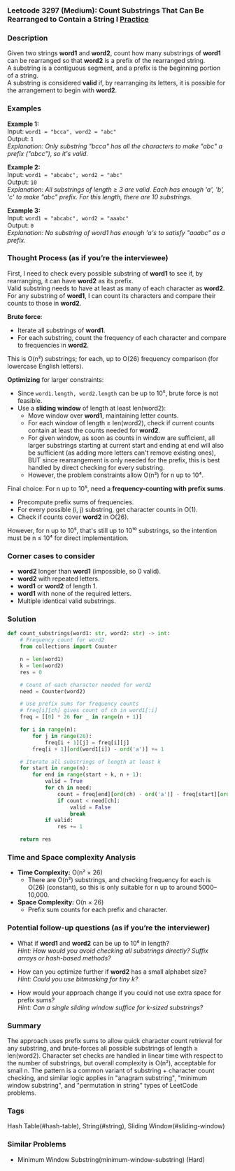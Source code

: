 ### Leetcode 3297 (Medium): Count Substrings That Can Be Rearranged to Contain a String I [Practice](https://leetcode.com/problems/count-substrings-that-can-be-rearranged-to-contain-a-string-i)

### Description  
Given two strings **word1** and **word2**, count how many substrings of **word1** can be rearranged so that **word2** is a prefix of the rearranged string.  
A substring is a contiguous segment, and a prefix is the beginning portion of a string.  
A substring is considered **valid** if, by rearranging its letters, it is possible for the arrangement to begin with **word2**.

### Examples  

**Example 1:**  
Input: `word1 = "bcca", word2 = "abc"`  
Output: `1`  
*Explanation: Only substring "bcca" has all the characters to make "abc" a prefix ("abcc"), so it's valid.*

**Example 2:**  
Input: `word1 = "abcabc", word2 = "abc"`  
Output: `10`  
*Explanation: All substrings of length ≥ 3 are valid. Each has enough 'a', 'b', 'c' to make "abc" prefix. For this length, there are 10 substrings.*

**Example 3:**  
Input: `word1 = "abcabc", word2 = "aaabc"`  
Output: `0`  
*Explanation: No substring of word1 has enough 'a's to satisfy "aaabc" as a prefix.*

### Thought Process (as if you’re the interviewee)  
First, I need to check every possible substring of **word1** to see if, by rearranging, it can have **word2** as its prefix.  
Valid substring needs to have at least as many of each character as **word2**. For any substring of **word1**, I can count its characters and compare their counts to those in **word2**.

**Brute force**:

- Iterate all substrings of **word1**.
- For each substring, count the frequency of each character and compare to frequencies in **word2**.

This is O(n²) substrings; for each, up to O(26) frequency comparison (for lowercase English letters).

**Optimizing** for larger constraints:

- Since `word1.length, word2.length` can be up to 10⁵, brute force is not feasible.
- Use a **sliding window** of length at least len(word2):
    - Move window over **word1**, maintaining letter counts.
    - For each window of length ≥ len(word2), check if current counts contain at least the counts needed for **word2**.
    - For given window, as soon as counts in window are sufficient, all larger substrings starting at current start and ending at end will also be sufficient (as adding more letters can't remove existing ones), BUT since rearrangement is only needed for the prefix, this is best handled by direct checking for every substring.  
    - However, the problem constraints allow O(n²) for n up to 10⁴.

Final choice: For n up to 10⁵, need a **frequency-counting with prefix sums**.  
- Precompute prefix sums of frequencies.
- For every possible (i, j) substring, get character counts in O(1).
- Check if counts cover **word2** in O(26).

However, for n up to 10⁵, that's still up to 10¹⁰ substrings, so the intention must be n ≤ 10⁴ for direct implementation.

### Corner cases to consider  
- **word2** longer than **word1** (impossible, so 0 valid).
- **word2** with repeated letters.
- **word1** or **word2** of length 1.
- **word1** with none of the required letters.
- Multiple identical valid substrings.

### Solution

```python
def count_substrings(word1: str, word2: str) -> int:
    # Frequency count for word2
    from collections import Counter

    n = len(word1)
    k = len(word2)
    res = 0

    # Count of each character needed for word2
    need = Counter(word2)

    # Use prefix sums for frequency counts
    # freq[i][ch] gives count of ch in word1[:i]
    freq = [[0] * 26 for _ in range(n + 1)]

    for i in range(n):
        for j in range(26):
            freq[i + 1][j] = freq[i][j]
        freq[i + 1][ord(word1[i]) - ord('a')] += 1

    # Iterate all substrings of length at least k
    for start in range(n):
        for end in range(start + k, n + 1):
            valid = True
            for ch in need:
                count = freq[end][ord(ch) - ord('a')] - freq[start][ord(ch) - ord('a')]
                if count < need[ch]:
                    valid = False
                    break
            if valid:
                res += 1

    return res
```

### Time and Space complexity Analysis  

- **Time Complexity:** O(n² × 26)  
  - There are O(n²) substrings, and checking frequency for each is O(26) (constant), so this is only suitable for n up to around 5000–10,000.
- **Space Complexity:** O(n × 26)  
  - Prefix sum counts for each prefix and character.

### Potential follow-up questions (as if you’re the interviewer)  

- What if **word1** and **word2** can be up to 10⁶ in length?  
  *Hint: How would you avoid checking all substrings directly? Suffix arrays or hash-based methods?*

- How can you optimize further if **word2** has a small alphabet size?  
  *Hint: Could you use bitmasking for tiny k?*

- How would your approach change if you could not use extra space for prefix sums?  
  *Hint: Can a single sliding window suffice for k-sized substrings?*

### Summary
The approach uses prefix sums to allow quick character count retrieval for any substring, and brute-forces all possible substrings of length ≥ len(word2). Character set checks are handled in linear time with respect to the number of substrings, but overall complexity is O(n²), acceptable for small n. The pattern is a common variant of substring + character count checking, and similar logic applies in "anagram substring", "minimum window substring", and "permutation in string" types of LeetCode problems.

### Tags
Hash Table(#hash-table), String(#string), Sliding Window(#sliding-window)

### Similar Problems
- Minimum Window Substring(minimum-window-substring) (Hard)